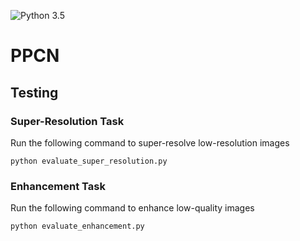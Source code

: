 ![Python 3.5](https://img.shields.io/badge/python-3.5-green.svg)
# PPCN

## Testing

### Super-Resolution Task

Run the following command to super-resolve low-resolution images

    python evaluate_super_resolution.py

### Enhancement Task

Run the following command to enhance low-quality images

    python evaluate_enhancement.py

